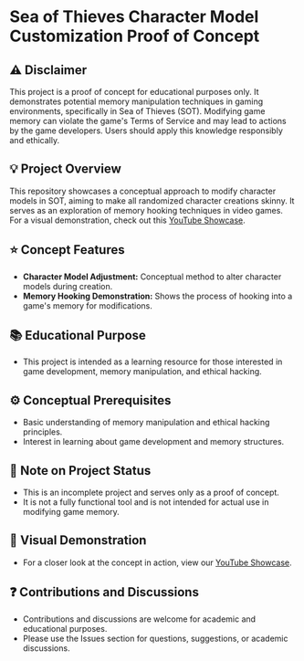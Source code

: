 # Sea of Thieves Character Model Customization Proof of Concept

## :warning: Disclaimer
This project is a proof of concept for educational purposes only. It demonstrates potential memory manipulation techniques in gaming environments, specifically in Sea of Thieves (SOT). Modifying game memory can violate the game's Terms of Service and may lead to actions by the game developers. Users should apply this knowledge responsibly and ethically.

## :bulb: Project Overview
This repository showcases a conceptual approach to modify character models in SOT, aiming to make all randomized character creations skinny. It serves as an exploration of memory hooking techniques in video games. For a visual demonstration, check out this [YouTube Showcase](https://www.youtube.com/watch?v=wd221x5-a6k).

## :star: Concept Features
- **Character Model Adjustment:** Conceptual method to alter character models during creation.
- **Memory Hooking Demonstration:** Shows the process of hooking into a game's memory for modifications.

## :books: Educational Purpose
- This project is intended as a learning resource for those interested in game development, memory manipulation, and ethical hacking.

## :gear: Conceptual Prerequisites
- Basic understanding of memory manipulation and ethical hacking principles.
- Interest in learning about game development and memory structures.

## :scroll: Note on Project Status
- This is an incomplete project and serves only as a proof of concept.
- It is not a fully functional tool and is not intended for actual use in modifying game memory.

## :movie_camera: Visual Demonstration
- For a closer look at the concept in action, view our [YouTube Showcase](https://youtu.be/0iWpncqKw4w).

## :question: Contributions and Discussions
- Contributions and discussions are welcome for academic and educational purposes.
- Please use the Issues section for questions, suggestions, or academic discussions.

